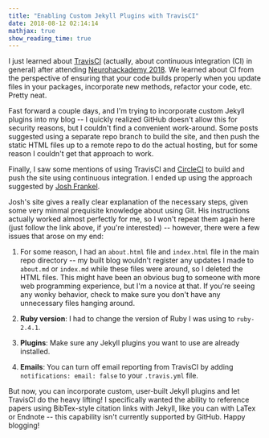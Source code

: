```yaml
---
title: "Enabling Custom Jekyll Plugins with TravisCI"
date: 2018-08-12 02:14:14
mathjax: true
show_reading_time: true
---
```


I just learned about [TravisCI](https://travis-ci.org/) (actually, about continuous integration (CI) in general) after attending [Neurohackademy 2018](http://neurohackademy.org/).  We learned about CI from the perspective of ensuring that your code builds properly when you update files in your packages, incorporate new methods, refactor your code, etc.  Pretty neat.

<!--more-->

Fast forward a couple days, and I'm trying to incorporate custom Jekyll plugins into my blog -- I quickly realized GitHub doesn't allow this for security reasons, but I couldn't find  a convenient work-around.  Some posts suggested using a separate repo branch to build the site, and then push the static HTML files up to a remote repo to do the actual hosting, but for some reason I couldn't get that approach to work.

Finally, I saw some mentions of using TravisCI and [CircleCI](https://circleci.com/pricing/?utm_source=gb&utm_medium=SEM&utm_campaign=SEM-gb-200-Eng-ni&utm_content=SEM-gb-200-Eng-ni-Circle-CI&gclid=Cj0KCQjwtb_bBRCFARIsAO5fVvGQIO23w0ahWrTj3v8MrGLEnjI00KcEClqUuQda-Q_cz05h8jjEC5QaAjeREALw_wcB) to build and push the site using continuous integration.  I ended up using the approach suggested by [Josh Frankel](http://joshfrankel.me/blog/deploying-a-jekyll-blog-to-github-pages-with-custom-plugins-and-travisci/).

Josh's site gives a really clear explanation of the necessary steps, given some very minmal prequisite knowledge about using Git.  His instructions actually worked almost perfectly for me, so I won't repeat them again here (just follow the link above, if you're interested) -- however, there were a few issues that arose on my end:

  1. For some reason, I had an ```about.html``` file and ```index.html``` file in the main repo directory -- my built blog wouldn't register any updates I made to ```about.md``` or ```index.md``` while these files were around, so I deleted the HTML files.  This might have been an obvious bug to someone with more web programming experience, but I'm a novice at that.  If you're seeing any wonky behavior, check to make sure you don't have any unnecessary files hanging around.

  2. **Ruby version**:  I had to change the version of Ruby I was using to ```ruby-2.4.1```.

  3. **Plugins**: Make sure any Jekyll plugins you want to use are already installed.

  4. **Emails**: You can turn off email reporting from TravisCI by adding
    ```notifications: email: false``` to your ```.travis.yml``` file.

But now, you can incorporate custom, user-built Jekyll plugins and let TravisCI do the heavy lifting!  I specifically wanted the ability to reference papers using BibTex-style citation links with Jekyll, like you can with LaTex or Endnote -- this capability isn't currently supported by GitHub.  Happy blogging!
